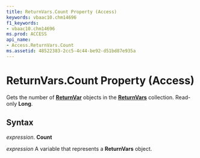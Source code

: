```yaml
---
title: ReturnVars.Count Property (Access)
keywords: vbaac10.chm14696
f1_keywords:
- vbaac10.chm14696
ms.prod: ACCESS
api_name:
- Access.ReturnVars.Count
ms.assetid: 48522383-2cc5-4c44-be92-d51bd87e935a
---
```



# ReturnVars.Count Property (Access)

Gets the number of  **[ReturnVar](returnvar-object-access.md)** objects in the **[ReturnVars](returnvars-object-access.md)** collection. Read-only **Long**.


## Syntax

 _expression_. **Count**

 _expression_ A variable that represents a **ReturnVars** object.


